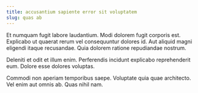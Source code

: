 ```yaml
---
title: accusantium sapiente error sit voluptatem
slug: quas ab
---
```


Et numquam fugit labore laudantium. Modi dolorem fugit corporis est. Explicabo ut quaerat rerum vel consequuntur dolores id. Aut aliquid magni eligendi itaque recusandae. Quia dolorem ratione repudiandae nostrum.

Deleniti et odit et illum enim. Perferendis incidunt explicabo reprehenderit eum. Dolore esse dolores voluptas.

Commodi non aperiam temporibus saepe. Voluptate quia quae architecto. Vel enim aut omnis ab. Quas nihil nam.
